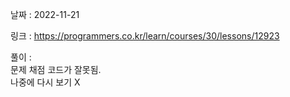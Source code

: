 날짜 : 2022-11-21  
  
링크 : https://programmers.co.kr/learn/courses/30/lessons/12923  
  
풀이 :  
문제 채점 코드가 잘못됨.  
나중에 다시 보기 X
